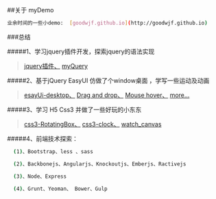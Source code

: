##关于 myDemo

```bash
业余时间的一些小demo:  [goodwjf.github.io](http://goodwjf.github.io) 

```

###总结
 
#####1、学习jquery插件开发，探索jquery的语法实现 


> [jquery插件、](https://github.com/goodwjf/myDemo/tree/master/home/control) 
> [myQuery](https://github.com/goodwjf/myDemo/tree/master/home/frame/myQuery) 

#####2、基于jQuery EasyUI 仿做了个window桌面 ，学写一些运动及动画


> [esayUi-desktop、](https://github.com/goodwjf/myDemo/tree/master/home/frame/esayUi-desktop) 
> [Drag and drop、](https://github.com/goodwjf/myDemo/tree/master/home/module/dragConver) 
> [Mouse hover、](https://github.com/goodwjf/myDemo/tree/master/home/module/imageMouseOver)
> [more...](https://github.com/goodwjf/myDemo/tree/master/home/module)  


#####3、学习 H5 Css3 并做了一些好玩的小东东 


> [css3-RotatingBox、](https://github.com/goodwjf/myDemo/tree/master/home/control/css3-RotatingBox) 
> [css3-clock、](https://github.com/goodwjf/myDemo/tree/master/home/control/css3-clock)
> [watch_canvas](https://github.com/goodwjf/myDemo/tree/master/home/control/watch_canvas)


#####4、前端技术探索：

```bash
  (1)、Bootstrap、less 、sass

  (2)、Backbonejs、Angularjs、Knockoutjs、Emberjs、Ractivejs

  (3)、Node、Express

  (4)、Grunt、Yeoman、 Bower、Gulp

```



